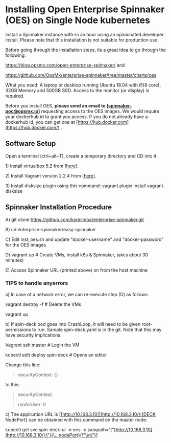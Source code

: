 # Installing Open Enterprise Spinnaker (OES) on Single Node kubernetes

Install a Spinnaker instance with-in an hour using an opinionated
developer install. Please note that this installation is not suitable
for production use.

Before going through the installation steps, its a great idea to go
through the following:

https://blog.opsmx.com/open-enterprise-spinnaker/ and

https://github.com/OpsMx/enterprise-spinnaker/tree/master/charts/oes

What you need: A laptop or desktop running Ubuntu 18.04 with i5(8 core),
32GB Memory and 500GB SSD. Access to the monitor (or display) is
required.

Before you install OES, **please send an email to
[[spinnaker-poc\@opsmx.io]](mailto:spinnaker-poc@opsmx.io)**
requesting access to the OES images. We would require your dockerhub id
to grant you access. If you do not already have a dockerhub id, you can
get one at [https://hub.docker.com](https://hub.docker.com/) .

## Software Setup

Open a terminal (ctrl+alt+T), create a temporary directory and CD into
it

1\) Install virtualbox 5.2 from
[[here]](https://qiita.com/shaching/items/4fcc95f20cff2450aa8f).

2\) Install Vagrant version 2.2.4 from
[[here]](https://linuxize.com/post/how-to-install-vagrant-on-ubuntu-18-04).

3\) Install disksize plugin using this command: vagrant plugin install
vagrant-disksize

## Spinnaker Installation Procedure

A\) git clone <https://github.com/ksrinimba/enterprise-spinnaker.git>

B\) cd enterprise-spinnaker/easy-spinnaker

C\) Edit inst\_oes.sh and update "docker-username" and "docker-password"
for the OES images

D\) vagrant up \# Create VMs, install k8s & Spinnaker, takes about 30
minutes)

E\) Access Spinnaker URL (printed above) on from the host machine

### TIPS to handle anyerrors

a\) In case of a network error, we can re-execute step (D) as follows:

vagrant destroy -f \# Delete the VMs

vagrant up

b\) If spin-deck pod goes into CrashLoop, it will need to be given
root-permissions to run. Sample spin-deck.yaml is in the git. Note that
this may have security implications.

Vagrant ssh master \# Login the VM

kubectl edit deploy spin-deck \# Opens an editor

Change this line:

> securityContext: {}

to this:

> securityContext:
>
> runAsUser: 0

c\) The application URL is
[[http://10.168.3.10]](http://10.168.3.10/):{DECK NodePort}
can be obtained with this command on the master node:

kubectl get svc spin-deck-ui -n oes -o
jsonpath=\'{\"[http://10.168.3.10](http://10.168.3.10/):\"}{\...nodePort}{\"\\n\"}\'
